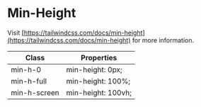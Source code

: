 # Min-Height

Visit [https://tailwindcss.com/docs/min-height](https://tailwindcss.com/docs/min-height) for more information.

<table class="w-full text-left border-collapse"><thead><tr><th class="z-20 sticky top-0 text-sm font-semibold text-gray-600 bg-white p-0"><div class="pb-2 pr-2 border-b border-gray-200">Class</div></th><th class="z-20 sticky top-0 text-sm font-semibold text-gray-600 bg-white p-0"><div class="pb-2 pl-2 border-b border-gray-200">Properties</div></th></tr></thead><tbody class="align-baseline"><tr><td class="py-2 pr-2 font-mono text-xs text-violet-600 whitespace-nowrap">min-h-0</td><td class="py-2 pl-2 font-mono text-xs text-light-blue-600 whitespace-pre">min-height: 0px;</td></tr><tr><td class="py-2 pr-2 font-mono text-xs text-violet-600 whitespace-nowrap border-t border-gray-200">min-h-full</td><td class="py-2 pl-2 font-mono text-xs text-light-blue-600 whitespace-pre border-t border-gray-200">min-height: 100%;</td></tr><tr><td class="py-2 pr-2 font-mono text-xs text-violet-600 whitespace-nowrap border-t border-gray-200">min-h-screen</td><td class="py-2 pl-2 font-mono text-xs text-light-blue-600 whitespace-pre border-t border-gray-200">min-height: 100vh;</td></tr></tbody></table>
